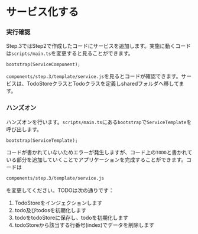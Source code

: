 # サービス化する

### 実行確認

Step.3ではStep2で作成したコードにサービスを追加します。実施に動くコードは`scripts/main.ts`を変更すると見ることができます。

```typscript
bootstrap(ServiceComponent);
```

`components/step.3/template/service.js`を見るとコードが確認できます。サービスは、TodoStoreクラスとTodoクラスを定義しsharedフォルダへ移してます。

### ハンズオン

ハンズオンを行います。`scripts/main.ts`にある`bootstrap`で`ServiceTemplate`を呼び出します。

```typscript
bootstrap(ServiceTemplate);
```

コードが書かれていないためエラーが発生しますが、コード上の`TODO`と書かれている部分を追加していくことでアプリケーションを完成することができます。コードは

```bash
components/step.3/template/service.js
```

を変更してください。TODOは次の通りです：

1. TodoStoreをインジェクションします
2. todo及びtodosを初期化します
3. todoをtodoStoreに保存し、todoを初期化します
4. todoStoreから該当する行番号(index)でデータを削除します

